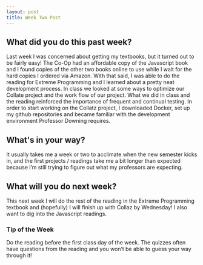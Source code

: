 ```yaml
---
layout: post
title: Week Two Post
---
```


## What did you do this past week?
Last week I was concerned about getting my textbooks, but it turned out to be fairly easy! The Co-Op had an affordable copy of the Javascript book and I found copies of the other two books online to use while I wait for the hard copies I ordered via Amazon. With that said, I was able to do the reading for Extreme Programming and I learned about a pretty neat development process. In class we looked at some ways to optimize our Collate project and the work flow of our project. What we did in class and the reading reinforced the importance of frequent and continual testing. In order to start working on the Collatz project, I downloaded Docker, set up my github repositories and became familiar with the development environment Professor Downing requires.

## What's in your way?
It usually takes me a week or two to acclimate when the new semester kicks in, and the first projects / readings take me a bit longer than expected because I’m still trying to figure out what my professors are expecting.

## What will you do next week?
This next week I will do the rest of the reading in the Extreme Programming  textbook and (hopefully) I will finish up with Collaz by Wednesday! I also want to dig into the Javascript readings.  

### Tip of the Week
Do the reading before the first class day of the week. The quizzes often have questions from the reading and you won’t be able to guess your way through it!
